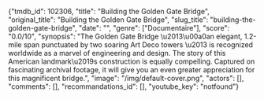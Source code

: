 {"tmdb_id": 102306, "title": "Building the Golden Gate Bridge", "original_title": "Building the Golden Gate Bridge", "slug_title": "building-the-golden-gate-bridge", "date": "", "genre": ["Documentaire"], "score": "0.0/10", "synopsis": "The Golden Gate Bridge \u2013\u00a0an elegant, 1.2-mile span punctuated by two soaring Art Deco towers \u2013 is recognized worldwide as a marvel of engineering and design. The story of this American landmark\u2019s construction is equally compelling. Captured on fascinating archival footage, it will give you an even greater appreciation for this magnificent bridge.", "image": "/img/default-cover.png", "actors": [], "comments": [], "recommandations_id": [], "youtube_key": "notfound"}